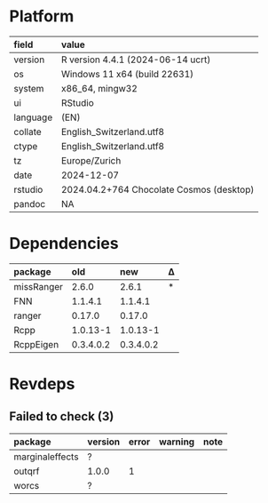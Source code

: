 # Platform

|field    |value                                    |
|:--------|:----------------------------------------|
|version  |R version 4.4.1 (2024-06-14 ucrt)        |
|os       |Windows 11 x64 (build 22631)             |
|system   |x86_64, mingw32                          |
|ui       |RStudio                                  |
|language |(EN)                                     |
|collate  |English_Switzerland.utf8                 |
|ctype    |English_Switzerland.utf8                 |
|tz       |Europe/Zurich                            |
|date     |2024-12-07                               |
|rstudio  |2024.04.2+764 Chocolate Cosmos (desktop) |
|pandoc   |NA                                       |

# Dependencies

|package    |old       |new       |Δ  |
|:----------|:---------|:---------|:--|
|missRanger |2.6.0     |2.6.1     |*  |
|FNN        |1.1.4.1   |1.1.4.1   |   |
|ranger     |0.17.0    |0.17.0    |   |
|Rcpp       |1.0.13-1  |1.0.13-1  |   |
|RcppEigen  |0.3.4.0.2 |0.3.4.0.2 |   |

# Revdeps

## Failed to check (3)

|package         |version |error |warning |note |
|:---------------|:-------|:-----|:-------|:----|
|marginaleffects |?       |      |        |     |
|outqrf          |1.0.0   |1     |        |     |
|worcs           |?       |      |        |     |

